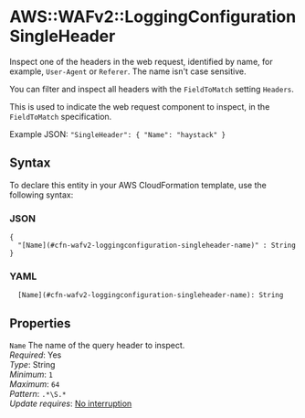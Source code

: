 # AWS::WAFv2::LoggingConfiguration SingleHeader<a name="aws-properties-wafv2-loggingconfiguration-singleheader"></a>

Inspect one of the headers in the web request, identified by name, for example, `User-Agent` or `Referer`\. The name isn't case sensitive\.

You can filter and inspect all headers with the `FieldToMatch` setting `Headers`\.

This is used to indicate the web request component to inspect, in the `FieldToMatch` specification\.

Example JSON: `"SingleHeader": { "Name": "haystack" }`

## Syntax<a name="aws-properties-wafv2-loggingconfiguration-singleheader-syntax"></a>

To declare this entity in your AWS CloudFormation template, use the following syntax:

### JSON<a name="aws-properties-wafv2-loggingconfiguration-singleheader-syntax.json"></a>

```
{
  "[Name](#cfn-wafv2-loggingconfiguration-singleheader-name)" : String
}
```

### YAML<a name="aws-properties-wafv2-loggingconfiguration-singleheader-syntax.yaml"></a>

```
  [Name](#cfn-wafv2-loggingconfiguration-singleheader-name): String
```

## Properties<a name="aws-properties-wafv2-loggingconfiguration-singleheader-properties"></a>

`Name` <a name="cfn-wafv2-loggingconfiguration-singleheader-name"></a>
The name of the query header to inspect\.  
_Required_: Yes  
_Type_: String  
_Minimum_: `1`  
_Maximum_: `64`  
_Pattern_: `.*\S.*`  
_Update requires_: [No interruption](https://docs.aws.amazon.com/AWSCloudFormation/latest/UserGuide/using-cfn-updating-stacks-update-behaviors.html#update-no-interrupt)
